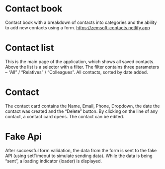 # Contact book

Contact book with a breakdown of contacts into categories and the ability to add new contacts using a form.
https://zemsoft-contacts.netlify.app

# Contact list
This is the main page of the application, which shows all saved contacts. Above the list is a selector with a filter. The filter contains three parameters – “All” / “Relatives” / “Colleagues”. All contacts, sorted by date added.

# Contact
The contact card contains the Name, Email, Phone, Dropdown, the date the contact was created and the “Delete” button. By clicking on the line of any contact, a contact card opens. The contact can be edited.

# Fake Api
After successful form validation, the data from the form is sent to the fake API (using setTimeout to simulate sending data). While the data is being “sent”, a loading indicator (loader) is displayed.
